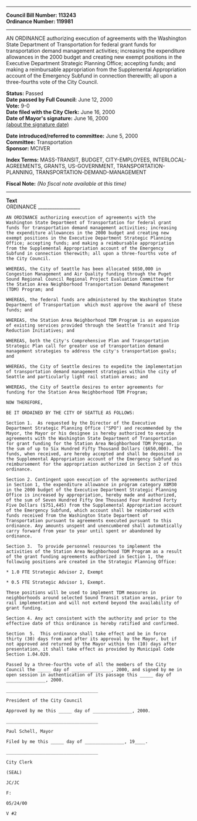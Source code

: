 * * * * *  
  
**Council Bill Number: [](#h0)[](#h2)113243**   
**Ordinance Number: 119981**  
  
* * * * *  
  
AN ORDINANCE authorizing execution of agreements with the Washington State Department of Transportation for federal grant funds for transportation demand management activities; increasing the expenditure allowances in the 2000 budget and creating new exempt positions in the Executive Department Strategic Planning Office; accepting funds; and making a reimbursable appropriation from the Supplemental Appropriation account of the Emergency Subfund in connection therewith; all upon a three-fourths vote of the City Council.  
  
**Status:** Passed   
**Date passed by Full Council:** June 12, 2000   
**Vote:** 9-0   
**Date filed with the City Clerk:** June 16, 2000   
**Date of Mayor's signature:** June 16, 2000   
[(about the signature date)](/~public/approvaldate.htm)   
  
  
**Date introduced/referred to committee:** June 5, 2000   
**Committee:** Transportation   
**Sponsor:** MCIVER   
  
**Index Terms:** MASS-TRANSIT, BUDGET, CITY-EMPLOYEES, INTERLOCAL-AGREEMENTS, GRANTS, US-GOVERNMENT, TRANSPORTATION-PLANNING, TRANSPORTATION-DEMAND-MANAGEMENT  
  
**Fiscal Note:** *(No fiscal note available at this time)*  
  
* * * * *  
  
**Text**  
    ORDINANCE __________________  
  
    AN ORDINANCE authorizing execution of agreements with the  
    Washington State Department of Transportation for federal grant  
    funds for transportation demand management activities; increasing  
    the expenditure allowances in the 2000 budget and creating new  
    exempt positions in the Executive Department Strategic Planning  
    Office; accepting funds; and making a reimbursable appropriation  
    from the Supplemental Appropriation account of the Emergency  
    Subfund in connection therewith; all upon a three-fourths vote of  
    the City Council.  
  
    WHEREAS, the City of Seattle has been allocated $650,000 in  
    Congestion Management and Air Quality funding through the Puget  
    Sound Regional Council Regional Project Evaluation Committee for  
    the Station Area Neighborhood Transportation Demand Management  
    (TDM) Program; and  
  
    WHEREAS, the federal funds are administered by the Washington State  
    Department of Transportation  which must approve the award of these  
    funds; and  
  
    WHEREAS, the Station Area Neighborhood TDM Program is an expansion  
    of existing services provided through the Seattle Transit and Trip  
    Reduction Initiatives; and  
  
    WHEREAS, both the City's Comprehensive Plan and Transportation  
    Strategic Plan call for greater use of transportation demand  
    management strategies to address the city's transportation goals;  
    and  
  
    WHEREAS, the City of Seattle desires to expedite the implementation  
    of transportation demand management strategies within the city of  
    Seattle and particularly light rail station areas; and  
  
    WHEREAS, the City of Seattle desires to enter agreements for  
    funding for the Station Area Neighborhood TDM Program;  
  
    NOW THEREFORE,  
  
    BE IT ORDAINED BY THE CITY OF SEATTLE AS FOLLOWS:  
  
    Section 1.  As requested by the Director of the Executive  
    Department Strategic Planning Office ("SPO") and recommended by the  
    Mayor, the Mayor or his designee is hereby authorized to execute  
    agreements with the Washington State Department of Transportation  
    for grant funding for the Station Area Neighborhood TDM Program, in  
    the sum of up to Six Hundred Fifty Thousand Dollars ($650,000). The  
    funds, when received, are hereby accepted and shall be deposited in  
    the Supplemental Appropriation account of the Emergency Subfund as  
    reimbursement for the appropriation authorized in Section 2 of this  
    ordinance.  
  
    Section 2. Contingent upon execution of the agreements authorized  
    in Section 1, the expenditure allowance in program category X8M30  
    in the 2000 budget of the Executive Department Strategic Planning  
    Office is increased by appropriation, hereby made and authorized,  
    of the sum of Seven Hundred Fifty One Thousand Four Hundred Forty  
    Five Dollars ($751,445) from the Supplemental Appropriation account  
    of the Emergency Subfund, which account shall be reimbursed with  
    funds received from the Washington State Department of  
    Transportation pursuant to agreements executed pursuant to this  
    ordinance. Any amounts unspent and unencumbered shall automatically  
    carry forward from year to year until spent or abandoned by  
    ordinance.  
  
    Section 3.  To provide personnel resources to implement the  
    activities of the Station Area Neighborhood TDM Program as a result  
    of the grant funding agreements authorized in Section 1, the  
    following positions are created in the Strategic Planning Office:  
  
    * 1.0 FTE Strategic Advisor 2, Exempt  
  
    * 0.5 FTE Strategic Advisor 1, Exempt.  
  
    These positions will be used to implement TDM measures in  
    neighborhoods around selected Sound Transit station areas, prior to  
    rail implementation and will not extend beyond the availability of  
    grant funding.  
  
    Section 4. Any act consistent with the authority and prior to the  
    effective date of this ordinance is hereby ratified and confirmed.  
  
    Section  5.  This ordinance shall take effect and be in force  
    thirty (30) days from and after its approval by the Mayor, but if  
    not approved and returned by the Mayor within ten (10) days after  
    presentation, it shall take effect as provided by Municipal Code  
    Section 1.04.020.  
  
    Passed by a three-fourths vote of all the members of the City  
    Council the _____ day of _______________, 2000, and signed by me in  
    open session in authentication of its passage this _____ day of  
    _______________, 2000.  
  
    ___________________________________  
  
    President of the City Council  
  
    Approved by me this _____ day of _______________, 2000.  
  
    ___________________________________  
  
    Paul Schell, Mayor  
  
    Filed by me this _____ day of _______________, 19____.  
  
    ___________________________________  
  
    City Clerk  
  
    (SEAL)  
  
    JC/JC  
  
    F:  
  
    05/24/00  
  
    V #2  
